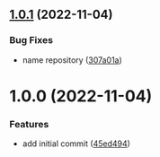## [1.0.1](https://github.com/ctrlmais/ctrlmais-system-ui/compare/v1.0.0...v1.0.1) (2022-11-04)


### Bug Fixes

* name repository ([307a01a](https://github.com/ctrlmais/ctrlmais-system-ui/commit/307a01a7724f81b1371a2c40e6320df82b3ec5e6))

# 1.0.0 (2022-11-04)


### Features

* add initial commit ([45ed494](https://github.com/ctrlmais/ctrlmais-library/commit/45ed494bc158936d40522e24d078a0c673f875c5))
